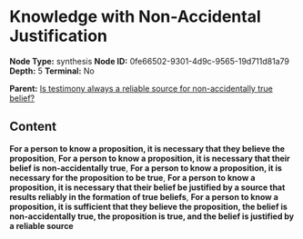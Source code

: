 # Knowledge with Non-Accidental Justification

**Node Type:** synthesis
**Node ID:** 0fe66502-9301-4d9c-9565-19d711d81a79
**Depth:** 5
**Terminal:** No

**Parent:** [Is testimony always a reliable source for non-accidentally true belief?](is-testimony-always-a-reliable-source-for-non-accidentally-true-belief-antithesis-4fa92bb5-41da-4bca-8dd0-ca16fca2412f.md)

## Content

**For a person to know a proposition, it is necessary that they believe the proposition**, **For a person to know a proposition, it is necessary that their belief is non-accidentally true**, **For a person to know a proposition, it is necessary for the proposition to be true**, **For a person to know a proposition, it is necessary that their belief be justified by a source that results reliably in the formation of true beliefs**, **For a person to know a proposition, it is sufficient that they believe the proposition, the belief is non-accidentally true, the proposition is true, and the belief is justified by a reliable source**
